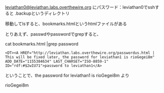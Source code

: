 leviathan0@leviathan.labs.overthewire.org にパスワード：leviathan0でsshすると .backupというディレクトリ

移動してlsすると、bookmarks.htmlというhtmlファイルがある

とりあえず、passwdやpasswordでgrepすると、

cat bookmarks.html |grep password

```
<DT><A HREF="http://leviathan.labs.overthewire.org/passwordus.html | This will be fixed later, the password for leviathan1 is rioGegei8m" ADD_DATE="1155384634" LAST_CHARSET="ISO-8859-1" ID="rdf:#$2wIU71">password to leviathan1</A>
```

ということで、the password for leviathan1 is rioGegei8m より

rioGegei8m
